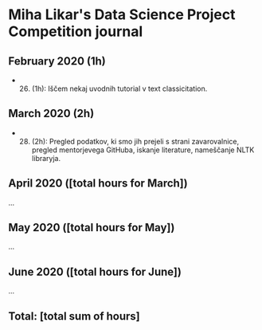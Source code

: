 # Miha Likar's Data Science Project Competition journal

## February 2020 (1h)

* 26. (1h): Iščem nekaj uvodnih tutorial v text classicitation.

## March 2020 (2h)

* 28. (2h): Pregled podatkov, ki smo jih prejeli s strani zavarovalnice, pregled mentorjevega GitHuba, iskanje literature, nameščanje NLTK libraryja.

## April 2020 ([total hours for March])

...

## May 2020 ([total hours for May])

...

## June 2020 ([total hours for June])

...

## Total: [total sum of hours]
